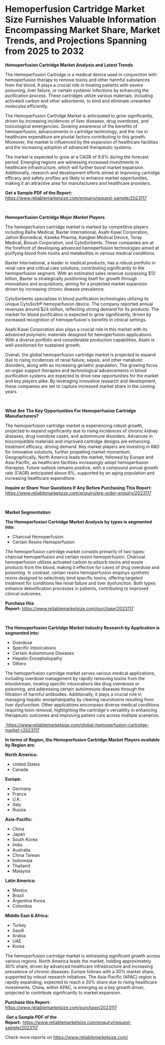 <p><h1>Hemoperfusion Cartridge Market Size Furnishes Valuable Information Encompassing Market Share, Market Trends, and Projections Spanning from 2025 to 2032</h1></p><p><strong>Hemoperfusion Cartridge Market Analysis and Latest Trends</strong></p>
<p><p>The Hemoperfusion Cartridge is a medical device used in conjunction with hemoperfusion therapy to remove toxins and other harmful substances from the blood. It plays a crucial role in treating patients with severe poisoning, liver failure, or certain systemic infections by enhancing the purification process. These cartridges utilize various materials, including activated carbon and other adsorbents, to bind and eliminate unwanted molecules efficiently.</p><p>The Hemoperfusion Cartridge Market is anticipated to grow significantly, driven by increasing incidences of liver diseases, drug overdoses, and toxicological emergencies. Growing awareness of the benefits of hemoperfusion, advancements in cartridge technology, and the rise in healthcare expenditure are pivotal factors contributing to this growth. Moreover, the market is influenced by the expansion of healthcare facilities and the increasing adoption of advanced therapeutic systems.</p><p>The market is expected to grow at a CAGR of 8.6% during the forecast period. Emerging regions are witnessing increased investments in healthcare infrastructure, which will further boost market expansion. Additionally, research and development efforts aimed at improving cartridge efficacy and safety profiles are likely to enhance market opportunities, making it an attractive area for manufacturers and healthcare providers.</p></p>
<p><strong>Get a Sample PDF of the Report:&nbsp;</strong> <a href="https://www.reliablemarketsize.com/enquiry/request-sample/2023117?utm_campaign=3217&utm_medium=2&utm_source=Github&utm_content=ia&utm_term=29032025&utm_id=hemoperfusion-cartridge">https://www.reliablemarketsize.com/enquiry/request-sample/2023117</a></p>
<p>&nbsp;</p>
<p><strong>Hemoperfusion Cartridge Major Market Players</strong></p>
<p><p>The hemoperfusion cartridge market is marked by competitive players including Baihe Medical, Baxter International, Asahi Kasei Corporation, Jafron Biomedical, Kaneka Pharma, Kangbei Medical Device, Toray Medical, Biosun Corporation, and CytoSorbents. These companies are at the forefront of developing advanced hemoperfusion technologies aimed at purifying blood from toxins and metabolites in various medical conditions.</p><p>Baxter International, a leader in medical products, has a robust portfolio in renal care and critical care solutions, contributing significantly to the hemoperfusion segment. With an estimated sales revenue surpassing $12 billion, Baxter is strategically positioning itself for growth through innovations and acquisitions, aiming for a projected market expansion driven by increasing chronic disease prevalence.</p><p>CytoSorbents specializes in blood purification technologies utilizing its unique CytoSorb® hemoperfusion device. The company reported annual revenues around $24 million, reflecting strong demand for its products. The market for blood purification is expected to grow significantly, driven by increased recognition of hemoperfusion's benefits in clinical settings.</p><p>Asahi Kasei Corporation also plays a crucial role in this market with its advanced polymeric materials designed for hemoperfusion applications. With a diverse portfolio and considerable production capabilities, Asahi is well-positioned for sustained growth.</p><p>Overall, the global hemoperfusion cartridge market is projected to expand due to rising incidences of renal failure, sepsis, and other metabolic disorders, along with an increasing geriatric population. The growing focus on organ support therapies and technological advancements in blood purification systems are expected to drive new opportunities for the market and key players alike. By leveraging innovative research and development, these companies are set to capture increased market share in the coming years.</p></p>
<p>&nbsp;</p>
<p><strong>What Are The Key Opportunities For Hemoperfusion Cartridge Manufacturers?</strong></p>
<p><p>The hemoperfusion cartridge market is experiencing robust growth, projected to expand significantly due to rising incidences of chronic kidney diseases, drug overdose cases, and autoimmune disorders. Advances in biocompatible materials and improved cartridge designs are enhancing treatment efficacy, driving demand. Key market players are investing in R&D for innovative solutions, further propelling market momentum. Geographically, North America leads the market, followed by Europe and Asia-Pacific, as healthcare facilities increasingly adopt hemoperfusion therapies. Future outlook remains positive, with a compound annual growth rate (CAGR) anticipated above 8%, supported by an aging population and increasing healthcare expenditure.</p></p>
<p><strong>Inquire or Share Your Questions If Any Before Purchasing This Report:</strong> <a href="https://www.reliablemarketsize.com/enquiry/pre-order-enquiry/2023117?utm_campaign=3217&utm_medium=2&utm_source=Github&utm_content=ia&utm_term=29032025&utm_id=hemoperfusion-cartridge">https://www.reliablemarketsize.com/enquiry/pre-order-enquiry/2023117</a></p>
<p>&nbsp;</p>
<p><strong>Market Segmentation</strong></p>
<p><strong>The Hemoperfusion Cartridge Market Analysis by types is segmented into:</strong></p>
<p><ul><li>Charcoal Hemoperfusion</li><li>Certain Resins Hemoperfusion</li></ul></p>
<p><p>The hemoperfusion cartridge market consists primarily of two types: charcoal hemoperfusion and certain resins hemoperfusion. Charcoal hemoperfusion utilizes activated carbon to adsorb toxins and waste products from the blood, making it effective for cases of drug overdose and poisoning. In contrast, certain resins hemoperfusion employs synthetic resins designed to selectively bind specific toxins, offering targeted treatment for conditions like renal failure and liver dysfunction. Both types enhance detoxification processes in patients, contributing to improved clinical outcomes.</p></p>
<p><strong>Purchase this Report:&nbsp;</strong><a href="https://www.reliablemarketsize.com/purchase/2023117?utm_campaign=3217&utm_medium=2&utm_source=Github&utm_content=ia&utm_term=29032025&utm_id=hemoperfusion-cartridge">https://www.reliablemarketsize.com/purchase/2023117</a></p>
<p>&nbsp;</p>
<p><strong>The Hemoperfusion Cartridge Market Industry Research by Application is segmented into:</strong></p>
<p><ul><li>Overdose</li><li>Specific Intoxications</li><li>Certain Autoimmune Diseases</li><li>Hepatic Encephalopathy</li><li>Others</li></ul></p>
<p><p>The hemoperfusion cartridge market serves various medical applications, including overdose management by rapidly removing toxins from the bloodstream, treating specific intoxications like drug overdoses or poisoning, and addressing certain autoimmune diseases through the filtration of harmful antibodies. Additionally, it plays a crucial role in managing hepatic encephalopathy by clearing neurotoxins resulting from liver dysfunction. Other applications encompass diverse medical conditions requiring toxin removal, highlighting the cartridge's versatility in enhancing therapeutic outcomes and improving patient care across multiple scenarios.</p></p>
<p><a href="https://www.reliablemarketsize.com/global-hemoperfusion-cartridge-market-r2023117?utm_campaign=3217&utm_medium=2&utm_source=Github&utm_content=ia&utm_term=29032025&utm_id=hemoperfusion-cartridge">&nbsp;https://www.reliablemarketsize.com/global-hemoperfusion-cartridge-market-r2023117</a></p>
<p><strong>In terms of Region, the Hemoperfusion Cartridge Market Players available by Region are:</strong></p>
<p>
    <p> <strong> North America: </strong>
        <ul>
            <li>United States</li>
            <li>Canada</li>
        </ul>
        </p> 
    <p> <strong> Europe: </strong>
        <ul>
            <li>Germany</li>
            <li>France</li>
            <li>U.K.</li>
            <li>Italy</li>
            <li>Russia</li>
        </ul>
        </p> 
    <p> <strong> Asia-Pacific: </strong>
        <ul>
            <li>China</li>
            <li>Japan</li>
            <li>South Korea</li>
            <li>India</li>
            <li>Australia</li>
            <li>China Taiwan</li>
            <li>Indonesia</li>
            <li>Thailand</li>
            <li>Malaysia</li>
        </ul>
        </p> 
    <p> <strong> Latin America: </strong>
        <ul>
            <li>Mexico</li>
            <li>Brazil</li>
            <li>Argentina Korea</li>
            <li>Colombia</li>
        </ul>
        </p> 
    <p> <strong> Middle East & Africa: </strong>
        <ul>
            <li>Turkey</li>
            <li>Saudi</li>
            <li>Arabia</li>
            <li>UAE</li>
            <li>Korea</li>
        </ul>
    </p>
    </p>
<p><p>The hemoperfusion cartridge market is witnessing significant growth across various regions. North America leads the market, holding approximately 40% share, driven by advanced healthcare infrastructure and increasing prevalence of chronic diseases. Europe follows with a 30% market share, supported by robust research initiatives. The Asia-Pacific (APAC) region is rapidly expanding, expected to reach a 20% share due to rising healthcare investments. China, within APAC, is emerging as a key growth driver, projected to contribute significantly to market expansion.</p></p>
<p><strong>Purchase this Report: </strong><a href="https://www.reliablemarketsize.com/purchase/2023117?utm_campaign=3217&utm_medium=2&utm_source=Github&utm_content=ia&utm_term=29032025&utm_id=hemoperfusion-cartridge">https://www.reliablemarketsize.com/purchase/2023117</a></p>
<p>&nbsp;<strong>Get a Sample PDF of the Report:&nbsp;&nbsp;</strong><a href="https://www.reliablemarketsize.com/enquiry/request-sample/2023117?utm_campaign=3217&utm_medium=2&utm_source=Github&utm_content=ia&utm_term=29032025&utm_id=hemoperfusion-cartridge">https://www.reliablemarketsize.com/enquiry/request-sample/2023117</a></p>
<p><strong></strong></p>
<p>Check more reports on <a href="https://www.reliablemarketsize.com/?utm_campaign=3217&utm_medium=2&utm_source=Github&utm_content=ia&utm_term=29032025&utm_id=hemoperfusion-cartridge">https://www.reliablemarketsize.com/</a></p>